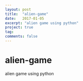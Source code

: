 ```yaml
---
layout: post
title:  "alien-game"
date:   2017-01-05
excerpt: "alien game using python"
project: true
tag:
comments: false
---
```

# alien-game
alien game using python
